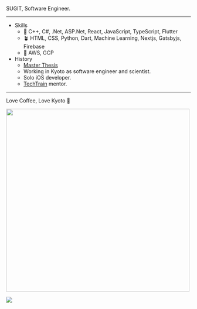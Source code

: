 SUGIT, Software Engineer.

---

- Skills
  - 🌸 C++, C#, .Net, ASP.Net, React, JavaScript, TypeScript, Flutter
  - 🪴 HTML, CSS, Python, Dart, Machine Learning, Nextjs, Gatsbyjs, Firebase
  - 🌱 AWS, GCP
- History
  - [Master Thesis](http://www-optima.amp.i.kyoto-u.ac.jp/papers/master/2014_master_sugimoto.pdf)
  - Working in Kyoto as software engineer and scientist.
  - Solo iOS developer.
  - [TechTrain](https://techbowl.co.jp/techtrain/mentors/116) mentor.

---

Love Coffee, Love Kyoto 🥤

<img width="500px" src="https://user-images.githubusercontent.com/26006414/96456040-ef87ab80-1258-11eb-90f4-73320c9693ec.JPG" />

<a href="https://twitter.com/sugitlab"><img src="https://img.shields.io/badge/twitter-%231DA1F2.svg?&style=for-the-badge&logo=twitter&logoColor=white" /></a>&nbsp;&nbsp;&nbsp;&nbsp;
